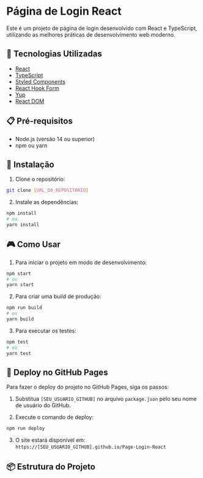 # Página de Login React

Este é um projeto de página de login desenvolvido com React e TypeScript, utilizando as melhores práticas de desenvolvimento web moderno.

## 🚀 Tecnologias Utilizadas

- [React](https://reactjs.org/)
- [TypeScript](https://www.typescriptlang.org/)
- [Styled Components](https://styled-components.com/)
- [React Hook Form](https://react-hook-form.com/)
- [Yup](https://github.com/jquense/yup)
- [React DOM](https://reactjs.org/docs/react-dom.html)

## 📋 Pré-requisitos

- Node.js (versão 14 ou superior)
- npm ou yarn

## 🔧 Instalação

1. Clone o repositório:
```bash
git clone [URL_DO_REPOSITÓRIO]
```

2. Instale as dependências:
```bash
npm install
# ou
yarn install
```

## 🎮 Como Usar

1. Para iniciar o projeto em modo de desenvolvimento:
```bash
npm start
# ou
yarn start
```

2. Para criar uma build de produção:
```bash
npm run build
# ou
yarn build
```

3. Para executar os testes:
```bash
npm test
# ou
yarn test
```

## 🚀 Deploy no GitHub Pages

Para fazer o deploy do projeto no GitHub Pages, siga os passos:

1. Substitua `[SEU_USUARIO_GITHUB]` no arquivo `package.json` pelo seu nome de usuário do GitHub.

2. Execute o comando de deploy:
```bash
npm run deploy
```

3. O site estará disponível em: `https://[SEU_USUARIO_GITHUB].github.io/Page-Login-React`

## 📦 Estrutura do Projeto

```